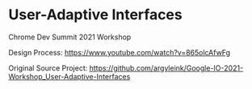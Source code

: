 # User-Adaptive Interfaces
Chrome Dev Summit 2021 Workshop

Design Process:
https://www.youtube.com/watch?v=865olcAfwFg

Original Source Project:
https://github.com/argyleink/Google-IO-2021-Workshop_User-Adaptive-Interfaces
